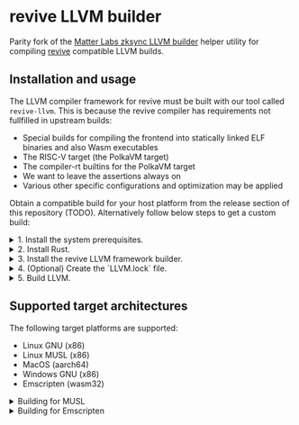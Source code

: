 # revive LLVM builder

Parity fork of the [Matter Labs zksync LLVM builder](https://github.com/matter-labs/era-compiler-llvm-builder) helper utility for compiling [revive](https://github.com/paritytech/revive) compatible LLVM builds.

## Installation and usage

The LLVM compiler framework for revive must be built with our tool called `revive-llvm`.
This is because the revive compiler has requirements not fullfilled in upstream builds:

- Special builds for compiling the frontend into statically linked ELF binaries and also Wasm executables
- The RISC-V target (the PolkaVM target)
- The compiler-rt builtins for the PolkaVM target
- We want to leave the assertions always on
- Various other specific configurations and optimization may be applied

Obtain a compatible build for your host platform from the release section of this repository (TODO). Alternatively follow below steps to get a custom build:

<details>
<summary>1. Install the system prerequisites.</summary>

- Linux (Debian):

  Install the following packages:

  ```shell
  apt install cmake ninja-build curl git libssl-dev pkg-config clang lld
  ```

- Linux (Arch):

  Install the following packages:

  ```shell
  pacman -Syu which cmake ninja curl git pkg-config clang lld
  ```

- MacOS:

        * Install the [HomeBrew](https://brew.sh) package manager.
        * Install the following packages:

           ```shell
           brew install cmake ninja coreutils
           ```

        * Install your choice of a recent LLVM/[Clang](https://clang.llvm.org) compiler, e.g. via [Xcode](https://developer.apple.com/xcode/), [Apple’s Command Line Tools](https://developer.apple.com/library/archive/technotes/tn2339/_index.html), or your preferred package manager.

  </details>

<details>
<summary>2. Install Rust.</summary>

- Follow the latest [official instructions](https://www.rust-lang.org/tools/install:
  `shell
      curl --proto '=https' --tlsv1.2 -sSf https://sh.rustup.rs | sh
      . ${HOME}/.cargo/env
      `

        > Currently we are not pinned to any specific version of Rust, so just install the latest stable build for your   platform.

  </details>

<details>
<summary>3. Install the revive LLVM framework builder.</summary>

- Install the builder using `cargo`:

  ```shell
  cargo install --git https://github.com/paritytech/revive-llvm-builder --force --locked
  ```

  > The builder is not the LLVM framework itself, but a tool that clones its repository and runs a sequence of build commands. By default it is installed in `~/.cargo/bin/`, which is recommended to be added to your `$PATH`.

</details>

<details>
<summary>4. (Optional) Create the `LLVM.lock` file.</summary>

- The `LLVM.lock` dictates the LLVM source tree being used.
  A default `./LLVM.lock` pointing to the release used for development is already provided.

</details>

<details>
<summary>5. Build LLVM.</summary>

- Clone and build the LLVM framework using the `revive-llvm` tool.

  The clang and lld projects are required for the `resolc` Solidity frontend executable; they are enabled by default. LLVM assertions are also enabled by default.

  ```shell
  revive-llvm clone
  revive-llvm build --llvm-projects lld --llvm-projects clang
  ```

  Build artifacts end up in the `./target-llvm/gnu/target-final/` directory by default.
  The `gnu` directory depends on the supported archticture and will either be `gnu`, `musl` or `emscripten`.
  You now need to export the final target directory `$LLVM_SYS_181_PREFIX`: `export LLVM_SYS_181_PREFIX=${PWD}/target-llvm/gnu/target-final`
  If built with the `--enable-tests` option, test tools will be in the `./target-llvm/gnu/build-final/` directory, along with copies of the build artifacts. For all supported build options, run `revive-llvm build --help`.

</details>

## Supported target architectures

The following target platforms are supported:

- Linux GNU (x86)
- Linux MUSL (x86)
- MacOS (aarch64)
- Windows GNU (x86)
- Emscripten (wasm32)

<details>
<summary>Building for MUSL</summary>

- Via a musl build we can build revive into fully static ELF binaries.
  Which is desirable for reproducible Solidity contracts builds.
  The resulting binary is also very portable, akin to the`solc` frontend binary distribution.

  Clone and build the LLVM framework using the `revive-llvm` tool:

  ```shell
  revive-llvm --target-env musl clone
  revive-llvm --target-env musl build --enable-assertions --llvm-projects clang --llvm-projects lld
  ```

</details>

<details>
<summary>Building for Emscripten</summary>

- Via an emsdk build we can run revive in the browser and on node.js.

  Clone and build the LLVM framework using the `revive-llvm` tool:

  ```shell
  revive-llvm --target-env emscripten clone
  revive-llvm --target-env emscripten build --enable-assertions --llvm-projects clang --llvm-projects lld
  ```

</details>
